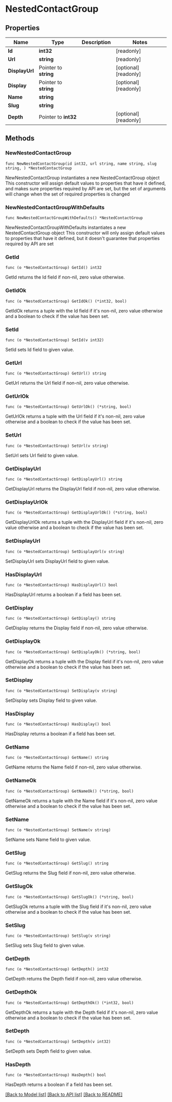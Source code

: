 # NestedContactGroup

## Properties

Name | Type | Description | Notes
------------ | ------------- | ------------- | -------------
**Id** | **int32** |  | [readonly] 
**Url** | **string** |  | [readonly] 
**DisplayUrl** | Pointer to **string** |  | [optional] [readonly] 
**Display** | Pointer to **string** |  | [optional] [readonly] 
**Name** | **string** |  | 
**Slug** | **string** |  | 
**Depth** | Pointer to **int32** |  | [optional] [readonly] 

## Methods

### NewNestedContactGroup

`func NewNestedContactGroup(id int32, url string, name string, slug string, ) *NestedContactGroup`

NewNestedContactGroup instantiates a new NestedContactGroup object
This constructor will assign default values to properties that have it defined,
and makes sure properties required by API are set, but the set of arguments
will change when the set of required properties is changed

### NewNestedContactGroupWithDefaults

`func NewNestedContactGroupWithDefaults() *NestedContactGroup`

NewNestedContactGroupWithDefaults instantiates a new NestedContactGroup object
This constructor will only assign default values to properties that have it defined,
but it doesn't guarantee that properties required by API are set

### GetId

`func (o *NestedContactGroup) GetId() int32`

GetId returns the Id field if non-nil, zero value otherwise.

### GetIdOk

`func (o *NestedContactGroup) GetIdOk() (*int32, bool)`

GetIdOk returns a tuple with the Id field if it's non-nil, zero value otherwise
and a boolean to check if the value has been set.

### SetId

`func (o *NestedContactGroup) SetId(v int32)`

SetId sets Id field to given value.


### GetUrl

`func (o *NestedContactGroup) GetUrl() string`

GetUrl returns the Url field if non-nil, zero value otherwise.

### GetUrlOk

`func (o *NestedContactGroup) GetUrlOk() (*string, bool)`

GetUrlOk returns a tuple with the Url field if it's non-nil, zero value otherwise
and a boolean to check if the value has been set.

### SetUrl

`func (o *NestedContactGroup) SetUrl(v string)`

SetUrl sets Url field to given value.


### GetDisplayUrl

`func (o *NestedContactGroup) GetDisplayUrl() string`

GetDisplayUrl returns the DisplayUrl field if non-nil, zero value otherwise.

### GetDisplayUrlOk

`func (o *NestedContactGroup) GetDisplayUrlOk() (*string, bool)`

GetDisplayUrlOk returns a tuple with the DisplayUrl field if it's non-nil, zero value otherwise
and a boolean to check if the value has been set.

### SetDisplayUrl

`func (o *NestedContactGroup) SetDisplayUrl(v string)`

SetDisplayUrl sets DisplayUrl field to given value.

### HasDisplayUrl

`func (o *NestedContactGroup) HasDisplayUrl() bool`

HasDisplayUrl returns a boolean if a field has been set.

### GetDisplay

`func (o *NestedContactGroup) GetDisplay() string`

GetDisplay returns the Display field if non-nil, zero value otherwise.

### GetDisplayOk

`func (o *NestedContactGroup) GetDisplayOk() (*string, bool)`

GetDisplayOk returns a tuple with the Display field if it's non-nil, zero value otherwise
and a boolean to check if the value has been set.

### SetDisplay

`func (o *NestedContactGroup) SetDisplay(v string)`

SetDisplay sets Display field to given value.

### HasDisplay

`func (o *NestedContactGroup) HasDisplay() bool`

HasDisplay returns a boolean if a field has been set.

### GetName

`func (o *NestedContactGroup) GetName() string`

GetName returns the Name field if non-nil, zero value otherwise.

### GetNameOk

`func (o *NestedContactGroup) GetNameOk() (*string, bool)`

GetNameOk returns a tuple with the Name field if it's non-nil, zero value otherwise
and a boolean to check if the value has been set.

### SetName

`func (o *NestedContactGroup) SetName(v string)`

SetName sets Name field to given value.


### GetSlug

`func (o *NestedContactGroup) GetSlug() string`

GetSlug returns the Slug field if non-nil, zero value otherwise.

### GetSlugOk

`func (o *NestedContactGroup) GetSlugOk() (*string, bool)`

GetSlugOk returns a tuple with the Slug field if it's non-nil, zero value otherwise
and a boolean to check if the value has been set.

### SetSlug

`func (o *NestedContactGroup) SetSlug(v string)`

SetSlug sets Slug field to given value.


### GetDepth

`func (o *NestedContactGroup) GetDepth() int32`

GetDepth returns the Depth field if non-nil, zero value otherwise.

### GetDepthOk

`func (o *NestedContactGroup) GetDepthOk() (*int32, bool)`

GetDepthOk returns a tuple with the Depth field if it's non-nil, zero value otherwise
and a boolean to check if the value has been set.

### SetDepth

`func (o *NestedContactGroup) SetDepth(v int32)`

SetDepth sets Depth field to given value.

### HasDepth

`func (o *NestedContactGroup) HasDepth() bool`

HasDepth returns a boolean if a field has been set.


[[Back to Model list]](../README.md#documentation-for-models) [[Back to API list]](../README.md#documentation-for-api-endpoints) [[Back to README]](../README.md)


